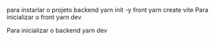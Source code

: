 para instarlar o projeto
backend
yarn init -y
front
yarn create vite
Para inicializar o front
yarn dev

Para inicializar o backend
yarn dev
